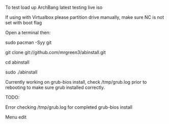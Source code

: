 To test load up ArchBang latest testing live iso 

If using with Virtualbox please partition drive manually, make sure NC is not set with boot flag

Open a terminal then:

sudo pacman -Syy git

git clone git://github.com/mrgreen3/abinstall.git 

cd abinstall

sudo ./abinstall

Currently working on grub-bios install, check /tmp/grub.log prior to 
rebooting to make sure grub installed correctly.

TODO:

Error checking /tmp/grub.log for completed grub-bios install

Menu edit


